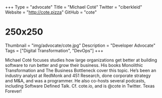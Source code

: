 +++
Type = "advocate"
Title = "Michael Coté"
Twitter = "ciberkleid"
Website = "http://cote.pizza"
GitHub = "cote"
# 250x250
Thumbnail = "img/advocate/cote.jpg"
Description = "Developer Advocate"
Tags = ["Digital Transformation", "DevOps"]
+++

Michael Coté focuses studies how large organizations get better at building software to run better and grow their business. His books Monolithic Transformation and The Business Bottleneck cover this topic. He’s been an industry analyst at RedMonk and 451 Research, done corporate strategy and M&A, and was a programmer. He also co-hosts several podcasts, including Software Defined Talk. Cf. cote.io, and is @cote in Twitter. Texas Forever!

<!--more-->